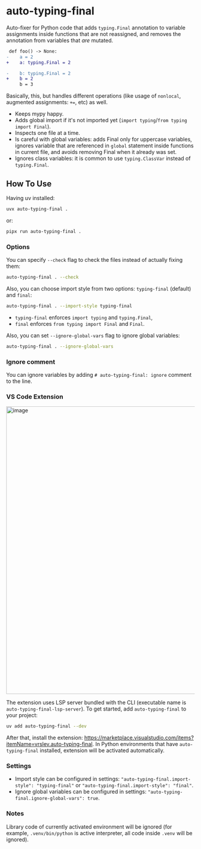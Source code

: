 # auto-typing-final

Auto-fixer for Python code that adds `typing.Final` annotation to variable assignments inside functions that are not reassigned, and removes the annotation from variables that _are_ mutated.

```diff
 def foo() -> None:
-    a = 2
+    a: typing.Final = 2

-    b: typing.Final = 2
+    b = 2
     b = 3
```

Basically, this, but handles different operations (like usage of `nonlocal`, augmented assignments: `+=`, etc) as well.

- Keeps mypy happy.
- Adds global import if it's not imported yet (`import typing`/`from typing import Final`).
- Inspects one file at a time.
- Is careful with global variables: adds Final only for uppercase variables, ignores variable that are referenced in `global` statement inside functions in current file, and avoids removing Final when it already was set.
- Ignores class variables: it is common to use `typing.ClassVar` instead of `typing.Final`.

## How To Use

Having uv installed:

```sh
uvx auto-typing-final .
```

or:

```sh
pipx run auto-typing-final .
```

### Options

You can specify `--check` flag to check the files instead of actually fixing them:

```sh
auto-typing-final . --check
```

Also, you can choose import style from two options: `typing-final` (default) and `final`:

```sh
auto-typing-final . --import-style typing-final
```

- `typing-final` enforces `import typing` and `typing.Final`,
- `final` enforces `from typing import Final` and `Final`.

Also, you can set `--ignore-global-vars` flag to ignore global variables:

```sh
auto-typing-final . --ignore-global-vars
```

### Ignore comment

You can ignore variables by adding `# auto-typing-final: ignore` comment to the line.

### VS Code Extension

<img width="768" alt="image" src="https://github.com/community-of-python/auto-typing-final/assets/75225148/f1541056-06f5-4caa-8c94-0a5eaf98ba15">

The extension uses LSP server bundled with the CLI (executable name is `auto-typing-final-lsp-server`). To get started, add `auto-typing-final` to your project:

```sh
uv add auto-typing-final --dev
```

After that, install the extension: https://marketplace.visualstudio.com/items?itemName=vrslev.auto-typing-final. In Python environments that have `auto-typing-final` installed, extension will be activated automatically.

### Settings

- Import style can be configured in settings: `"auto-typing-final.import-style": "typing-final"` or `"auto-typing-final.import-style": "final"`.
- Ignore global variables can be configured in settings: `"auto-typing-final.ignore-global-vars": true`.

### Notes

Library code of currently activated environment will be ignored (for example, `.venv/bin/python` is active interpreter, all code inside `.venv` will be ignored).
